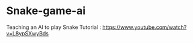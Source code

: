 # Snake-game-ai
Teaching an AI to play Snake
Tutorial : https://www.youtube.com/watch?v=L8ypSXwyBds
